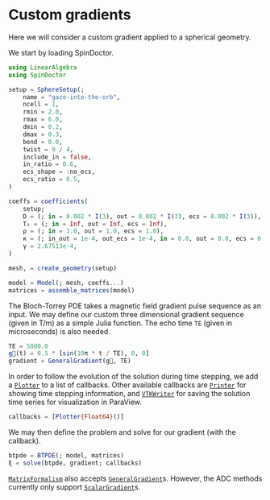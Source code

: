 # Custom gradients

Here we will consider a custom gradient applied to a spherical geometry.

We start by loading SpinDoctor.

```julia
using LinearAlgebra
using SpinDoctor
```

```julia
setup = SphereSetup(;
    name = "gaze-into-the-orb",
    ncell = 1,
    rmin = 2.0,
    rmax = 6.0,
    dmin = 0.2,
    dmax = 0.3,
    bend = 0.0,
    twist = 9 / 4,
    include_in = false,
    in_ratio = 0.6,
    ecs_shape = :no_ecs,
    ecs_ratio = 0.5,
)
```

```julia
coeffs = coefficients(
    setup;
    D = (; in = 0.002 * I(3), out = 0.002 * I(3), ecs = 0.002 * I(3)),
    T₂ = (; in = Inf, out = Inf, ecs = Inf),
    ρ = (; in = 1.0, out = 1.0, ecs = 1.0),
    κ = (; in_out = 1e-4, out_ecs = 1e-4, in = 0.0, out = 0.0, ecs = 0.0),
    γ = 2.67513e-4,
)
```

```julia
mesh, = create_geometry(setup)
```

```julia
model = Model(; mesh, coeffs...)
matrices = assemble_matrices(model)
```

The Bloch-Torrey PDE takes a magnetic field gradient pulse sequence as an input. We may
define our custom three dimensional gradient sequence (given in T/m) as a simple Julia
function. The echo time `TE` (given in microseconds) is also needed.

```julia
TE = 5000.0
g⃗(t) = 0.5 * [sin(10π * t / TE), 0, 0]
gradient = GeneralGradient(g⃗, TE)
```

In order to follow the evolution of the solution during time stepping, we add a
[`Plotter`](@ref) to a list of callbacks. Other available callbacks are [`Printer`](@ref)
for showing time stepping information, and [`VTKWriter`](@ref) for saving the solution time
series for visualization in ParaView.

```julia
callbacks = [Plotter{Float64}()]
```

We may then define the problem and solve for our gradient (with the callback).

```julia
btpde = BTPDE(; model, matrices)
ξ = solve(btpde, gradient; callbacks)
```

[`MatrixFormalism`](@ref) also accepts [`GeneralGradient`](@ref)s. However, the ADC methods
currently only support [`ScalarGradient`](@ref)s.
